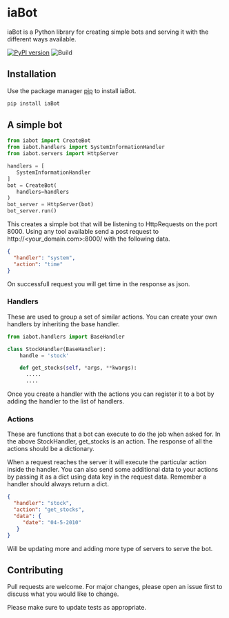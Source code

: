 # iaBot

iaBot is a Python library for creating simple bots and serving it with the different ways available.


[![PyPI version](https://badge.fury.io/py/iaBot.svg)](https://badge.fury.io/py/iaBot) ![Build](https://github.com/satheesh1997/iaBot/workflows/Build%20&%20Publish/badge.svg)




## Installation

Use the package manager [pip](https://pip.pypa.io/en/stable/) to install iaBot.

```bash
pip install iaBot
```

## A simple bot

```python
from iabot import CreateBot
from iabot.handlers import SystemInformationHandler
from iabot.servers import HttpServer

handlers = [
   SystemInformationHandler
]
bot = CreateBot(
   handlers=handlers
)
bot_server = HttpServer(bot)
bot_server.run()
```

This creates a simple bot that will be listening to HttpRequests on the port 8000. Using any tool available send a post request to http://<your_domain.com>:8000/ with the following data.
```json
{
  "handler": "system",
  "action": "time"
}

```
On successfull request you will get time in the response as json.

### Handlers
These are used to group a set of similar actions. You can create your own handlers by inheriting the base handler.
```python
from iabot.handlers import BaseHandler

class StockHandler(BaseHandler):
    handle = 'stock'

    def get_stocks(self, *args, **kwargs):
      .....
      ....

```

Once you create a handler with the actions you can register it to a bot by adding the handler to the list of handlers.

### Actions
These are functions that a bot can execute to do the job when asked for. In the above StockHandler, get_stocks is an action. The response of all the actions should be a dictionary.

When a request reaches the server it will execute the particular action inside the handler. You can also send some additional data to your actions by passing it as a dict using data key in the request data. Remember a handler should always return a dict.

```json
{
  "handler": "stock",
  "action": "get_stocks",
  "data": {
     "date": "04-5-2010"
   }
}

```

Will be updating more and adding more type of servers to serve the bot.

## Contributing
Pull requests are welcome. For major changes, please open an issue first to discuss what you would like to change.

Please make sure to update tests as appropriate.

